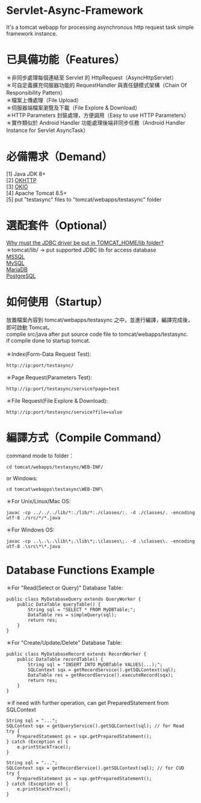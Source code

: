 # Servlet-Async-Framework
It's a tomcat webapp for processing asynchronous http request task simple framework instance.

# 已具備功能（Features）
＊非同步處理每個連結至 Servlet 的 HttpRequest（AsyncHttpServlet）<br/>
＊可自定義擴充伺服器功能的 RequestHandler 與責任鏈模式架構（Chain Of Responsibility Pattern）<br/>
＊檔案上傳處理（File Upload）<br/>
＊伺服器端檔案瀏覽及下載（File Explore & Download）<br/>
＊HTTP Parameters 封裝處理，方便調用（Easy to use HTTP Parameters）<br/>
＊實作類似於 Android Handler 功能處理後端非同步任務（Android Handler Instance for Servlet AsyncTask）

# 必備需求（Demand）
[1] Java JDK 8+<br/>
[2] <a href="https://github.com/square/okhttp">OKHTTP</a><br/>
[3] <a href="https://github.com/square/okio">OKIO</a><br/>
[4] Apache Tomcat 8.5+<br/>
[5] put "testasync" files to "tomcat/webapps/testasync" folder<br/>
<!-- [4] tomcat/webapps/testasync/WEB-INF/lib/ -> put <a href="https://github.com/alibaba/fastjson">alibaba/fastjson</a> lib -->

# 選配套件（Optional）
<a href="https://stackoverflow.com/questions/6981564/why-must-the-jdbc-driver-be-put-in-tomcat-home-lib-folder/7198049#7198049">Why must the JDBC driver be put in TOMCAT_HOME/lib folder?</a><br/>
＊tomcat/lib/ -> put supported JDBC lib for access database<br/>
<a href="https://www.microsoft.com/en-us/download/details.aspx?id=11774">MSSQL</a><br/>
<a href="https://dev.mysql.com/downloads/connector/j/">MySQL</a><br/>
<a href="https://mariadb.com/kb/en/mariadb/about-mariadb-connector-j/">MariaDB</a><br/>
<a href="https://jdbc.postgresql.org/">PostgreSQL</a>

# 如何使用（Startup）
放置檔案內容到 tomcat/webapps/testasync 之中，並進行編譯，編譯完成後，即可啟動 Tomcat。<br/>
complie src/java after put source code file to tomcat/webapps/testasync.<br/>
if compile done to startup tomcat.<br/>
<br/>
＊Index(Form-Data Request Test):
<pre><code>http://ip:port/testasync/</code></pre>
＊Page Request(Parameters Test):
<pre><code>http://ip:port/testasync/service?page=test</code></pre>
＊File Request(File Explore & Download):
<pre><code>http://ip:port/testasync/service?file=value</code></pre>

# 編譯方式（Compile Command）
command mode to folder：<br/>
<pre><code>cd tomcat/webapps/testasync/WEB-INF/</code></pre>
or Windows:
<pre><code>cd tomcat\webapps\testasync\WEB-INF\</code></pre>

＊For Unix/Linux/Mac OS:<br/>
<pre><code>javac -cp ../../../lib/*:./lib/*:./classes/:. -d ./classes/. -encoding utf-8 ./src/*/*.java</code></pre>

＊For Windows OS:<br/>
<pre><code>javac -cp ..\..\..\lib\*;.\lib\*;.\classes\;. -d .\classes\. -encoding utf-8 .\src\*\*.java</code></pre>

# Database Functions Example
＊For "Read(Select or Query)" Database Table:<br/>
<pre><code>public class MyDatabaseQuery extends QueryWorker {
    public DataTable queryTable() {
        String sql = "SELECT * FROM MyDBTable;";
        DataTable res = simpleQuery(sql);
        return res;
    }
}</code></pre>

＊For "Create/Update/Delete" Database Table:<br/>
<pre><code>public class MyDatabaseRecord extends RecordWorker {
    public DataTable recordTable() {
        String sql = "INSERT INTO MyDBTable VALUES(...);";
        SQLContext sqx = getRecordService().getSQLContext(sql);
        DataTable res = getRecordService().executeRecord(sqx);
        return res;
    }
}</code></pre>

＊if need with further operation, can get PreparedStatement from SQLContext
<pre><code>String sql = "...";
SQLContext sqx = getQueryService().getSQLContext(sql); // for Read
try {
    PreparedStatement ps = sqx.getPreparedStatement();
} catch (Exception e) {
    e.printStackTrace();
}
</code></pre>
<pre><code>String sql = "...";
SQLContext sqx = getRecordService().getSQLContext(sql); // for CUD
try {
    PreparedStatement ps = sqx.getPreparedStatement();
} catch (Exception e) {
    e.printStackTrace();
}
</code></pre>

